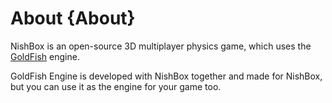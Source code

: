 # About {About}
NishBox is an open-source 3D multiplayer physics game, which uses the [GoldFish](/engine) engine.

GoldFish Engine is developed with NishBox together and made for NishBox, but you can use it as the engine for your game too.

